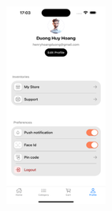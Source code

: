 <img src="Simulator Screenshot - iPhone 16 Plus - 2024-12-14 at 17.03.52.png" alt="Simulator Screenshot" width="200" height="400">
